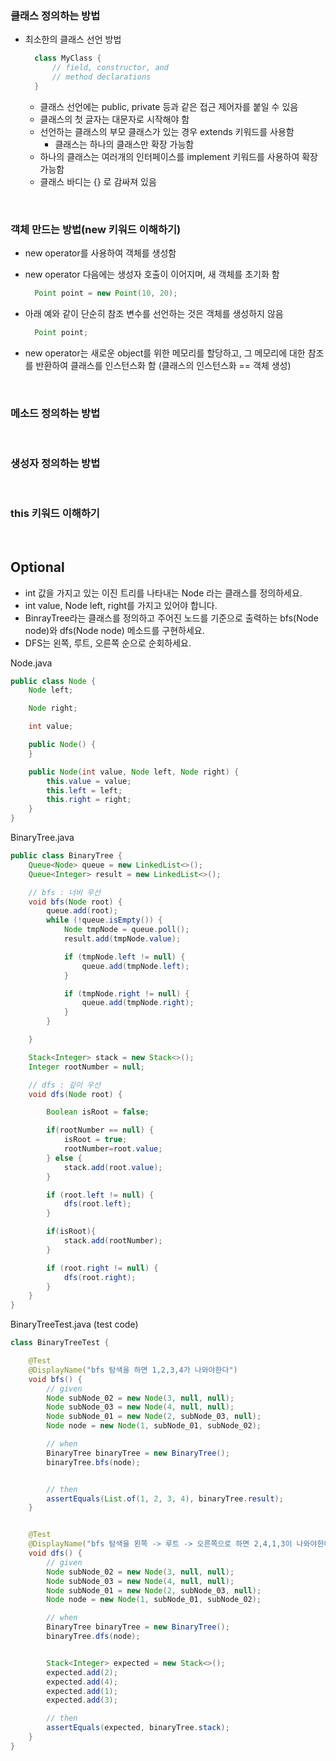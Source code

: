 ### 클래스 정의하는 방법
- 최소한의 클래스 선언 방법
  ~~~java
    class MyClass {
        // field, constructor, and 
        // method declarations
    }
  ~~~
  - 클래스 선언에는 public, private 등과 같은 접근 제어자를 붙일 수 있음
  - 클래스의 첫 글자는 대문자로 시작해야 함
  - 선언하는 클래스의 부모 클래스가 있는 경우 extends 키워드를 사용함
    - 클래스는 하나의 클래스만 확장 가능함
  - 하나의 클래스는 여러개의 인터페이스를 implement 키워드를 사용하여 확장 가능함
  - 클래스 바디는 {} 로 감싸져 있음


</br>

### 객체 만드는 방법(new 키워드 이해하기)
- new operator를 사용하여 객체를 생성함
- new operator 다음에는 생성자 호출이 이어지며, 새 객체를 초기화 함
  ~~~java
    Point point = new Point(10, 20);
  ~~~
- 아래 예와 같이 단순히 참조 변수를 선언하는 것은 객체를 생성하지 않음
  ~~~java
    Point point;
  ~~~
  
- new operator는 새로운 object를 위한 메모리를 할당하고, 그 메모리에 대한 참조를 반환하여 클래스를 인스턴스화 함 (클래스의 인스턴스화 == 객체 생성)

</br>

### 메소드 정의하는 방법

</br>

### 생성자 정의하는 방법

</br>

### this 키워드 이해하기


</br>



## Optional
- int 값을 가지고 있는 이진 트리를 나타내는 Node 라는 클래스를 정의하세요.
- int value, Node left, right를 가지고 있어야 합니다.
- BinrayTree라는 클래스를 정의하고 주어진 노드를 기준으로 출력하는 bfs(Node node)와 dfs(Node node) 메소드를 구현하세요.
- DFS는 왼쪽, 루트, 오른쪽 순으로 순회하세요.

Node.java
~~~java
public class Node {
    Node left;

    Node right;

    int value;

    public Node() {
    }

    public Node(int value, Node left, Node right) {
        this.value = value;
        this.left = left;
        this.right = right;
    }
}
~~~

BinaryTree.java
~~~java
public class BinaryTree {
    Queue<Node> queue = new LinkedList<>();
    Queue<Integer> result = new LinkedList<>();

    // bfs : 너비 우선
    void bfs(Node root) {
        queue.add(root);
        while (!queue.isEmpty()) {
            Node tmpNode = queue.poll();
            result.add(tmpNode.value);

            if (tmpNode.left != null) {
                queue.add(tmpNode.left);
            }

            if (tmpNode.right != null) {
                queue.add(tmpNode.right);
            }
        }

    }

    Stack<Integer> stack = new Stack<>();
    Integer rootNumber = null;

    // dfs : 깊이 우선
    void dfs(Node root) {

        Boolean isRoot = false;

        if(rootNumber == null) {
            isRoot = true;
            rootNumber=root.value;
        } else {
            stack.add(root.value);
        }

        if (root.left != null) {
            dfs(root.left);
        }

        if(isRoot){
            stack.add(rootNumber);
        }

        if (root.right != null) {
            dfs(root.right);
        }
    }
}
~~~

BinaryTreeTest.java (test code)
~~~java
class BinaryTreeTest {

    @Test
    @DisplayName("bfs 탐색을 하면 1,2,3,4가 나와야한다")
    void bfs() {
        // given
        Node subNode_02 = new Node(3, null, null);
        Node subNode_03 = new Node(4, null, null);
        Node subNode_01 = new Node(2, subNode_03, null);
        Node node = new Node(1, subNode_01, subNode_02);

        // when
        BinaryTree binaryTree = new BinaryTree();
        binaryTree.bfs(node);


        // then
        assertEquals(List.of(1, 2, 3, 4), binaryTree.result);
    }


    @Test
    @DisplayName("bfs 탐색을 왼쪽 -> 루트 -> 오른쪽으로 하면 2,4,1,3이 나와야한다")
    void dfs() {
        // given
        Node subNode_02 = new Node(3, null, null);
        Node subNode_03 = new Node(4, null, null);
        Node subNode_01 = new Node(2, subNode_03, null);
        Node node = new Node(1, subNode_01, subNode_02);

        // when
        BinaryTree binaryTree = new BinaryTree();
        binaryTree.dfs(node);


        Stack<Integer> expected = new Stack<>();
        expected.add(2);
        expected.add(4);
        expected.add(1);
        expected.add(3);

        // then
        assertEquals(expected, binaryTree.stack);
    }
}
~~~
